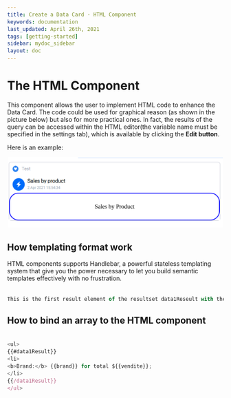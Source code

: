 ```yaml
---
title: Create a Data Card - HTML Component
keywords: documentation
last_updated: April 26th, 2021
tags: [getting-started]
sidebar: mydoc_sidebar
layout: doc
---
```

# The HTML Component
This component allows the user to implement HTML code to enhance the Data Card. 
The code could be used for graphical reason (as shown in the picture below) but also for more practical ones. 
In fact, the results of the query can be accessed within the HTML editor(the variable name must be specified in the settings tab), which is available by clicking the **Edit button**. 

Here is an example:

<p align="center">
  <img src="media/result_html.PNG" style="max-width:500px" />
</p>

## How templating format work

HTML components supports Handlebar, a powerful stateless templating system that give you the power necessary to let you build semantic templates effectively with no frustration.

```javascript f

This is the first result element of the resultset data1Reseult with the column brand:  {{#data1Result.1.brand}}
```

## How to bind an array to the HTML component

```javascript f

<ul>
{{#data1Result}}
<li>
<b>Brand:</b> {{brand}} for total ${{vendite}}; 
</li>
{{/data1Result}}
</ul>

```
